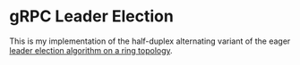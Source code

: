 # gRPC Leader Election

This is my implementation of the half-duplex alternating variant of the eager
[leader election algorithm on a ring
topology](https://courses.fit.cvut.cz/NI-DSV/lectures/NI-DSV-Prednaska04-LeaderElection.pdf#Outline0.3).

